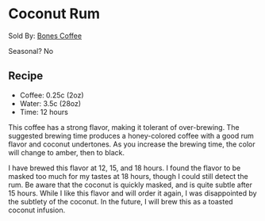# Coconut Rum
Sold By: [Bones Coffee](https://www.bonescoffee.com/products/bones-coffee-company-coconut-rum-coffee-12oz)

Seasonal? No

## Recipe
  * Coffee: 0.25c (2oz)
  * Water: 3.5c (28oz)
  * Time: 12 hours

This coffee has a strong flavor, making it tolerant of over-brewing. The suggested brewing time produces a honey-colored coffee with a good rum flavor and coconut undertones. As you increase the brewing time, the color will change to amber, then to black.

I have brewed this flavor at 12, 15, and 18 hours. I found the flavor to be masked too much for my tastes at 18 hours, though I could still detect the rum. Be aware that the coconut is quickly masked, and is quite subtle after 15 hours. While I like this flavor and will order it again, I was disappointed by the subtlety of the coconut. In the future, I will brew this as a toasted coconut infusion.
